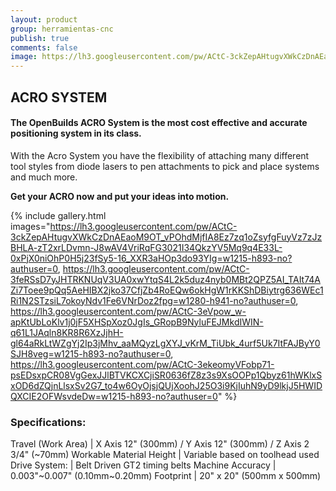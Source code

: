 ```yaml
---
layout: product
group: herramientas-cnc
publish: true
comments: false
image: https://lh3.googleusercontent.com/pw/ACtC-3ckZepAHtugvXWkCzDnAEaoM9OT_vPOhdMjfIA8Ez7zq1oZsyfgFuyVz7zJzBHLA-zT2xrLDvmn-J8wAV4VriRqFG3021I34QkzYV5Mq9q4E33L-0xPjX0niOhP0H5j23fSy5-16_XXR3aHOp3do93YIg=w1215-h893-no?authuser=0
---
```


## ACRO SYSTEM

#### The OpenBuilds ACRO System is the most cost effective and accurate positioning system in its class.

With the Acro System you have the flexibility of attaching many different tool styles from diode lasers to pen attachments to pick and place systems and much more.

**Get your ACRO now and put your ideas into motion.**  

{% include gallery.html images="https://lh3.googleusercontent.com/pw/ACtC-3ckZepAHtugvXWkCzDnAEaoM9OT_vPOhdMjfIA8Ez7zq1oZsyfgFuyVz7zJzBHLA-zT2xrLDvmn-J8wAV4VriRqFG3021I34QkzYV5Mq9q4E33L-0xPjX0niOhP0H5j23fSy5-16_XXR3aHOp3do93YIg=w1215-h893-no?authuser=0, https://lh3.googleusercontent.com/pw/ACtC-3feRSsD7yJHTRKNUqV3UA0xwYtqS4L2k5duz4nyb0MBt2QPZ5AI_TAIt74AZi7Toee9pQq5AeHIBX2jko37CfjZb4RoEQw6okHgW1rKKShDBiytrg636WEc1Ri1N2STzsiL7okoyNdv1Fe6VNrDoz2fpg=w1280-h941-no?authuser=0, https://lh3.googleusercontent.com/pw/ACtC-3eVpow_w-apKtUbLoKlv1j0jF5XHSpXoz0JgIs_GRopB9NyluFEJMkdIWIN-q61L1JAqln8KR8R6XzJjhH-gl64aRkLtWZgYj2Ip3jMhv_aaMQyzLgXYJ_vKrM_TiUbk_4urf5Uk7ItFAJByY0SJH8veg=w1215-h893-no?authuser=0, https://lh3.googleusercontent.com/pw/ACtC-3ekeomyVFobp71-psEDsxpCR08VgGexJJlBTVKCXCjiSR0636fZ8z3s9XsOOPp1Qbyz61hWKlxSxOD6dZQjnLlsxSv2G7_to4w6OyOjsjQUjXoohJ25O3i9KjIuhN9yD9lkjJ5HWIDQXCIE2OFWsvdeDw=w1215-h893-no?authuser=0" %}

### Specifications:

Travel (Work Area) | X Axis 12" (300mm) / Y Axis 12" (300mm) / Z Axis 2 3/4" (~70mm)
Workable Material Height | Variable based on toolhead used
Drive System: | Belt Driven GT2 timing belts
Machine Accuracy | 0.003"~0.007" (0.10mm~0.20mm)
Footprint | 20" x 20" (500mm x 500mm)
